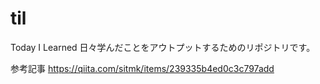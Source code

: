 # til
Today I Learned
日々学んだことをアウトプットするためのリポジトリです。

参考記事
https://qiita.com/sitmk/items/239335b4ed0c3c797add
